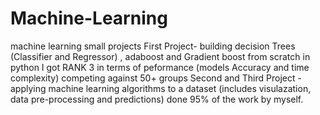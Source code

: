 # Machine-Learning
machine learning small projects
First Project- building decision Trees (Classifier and Regressor) 
              , adaboost and Gradient boost from scratch in python 
              I got RANK 3 in terms of peformance (models Accuracy and time complexity)
              competing against 50+ groups
Second and Third Project - applying machine learning algorithms to a dataset 
                          (includes visulazation, data pre-processing and
                          predictions)
done 95% of the work by myself.
